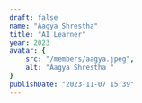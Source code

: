 ```yaml
---
draft: false
name: "Aagya Shrestha"
title: "AI Learner"
year: 2023
avatar: {
    src: "/members/aagya.jpeg",
    alt: "Aagya Shrestha "
}
publishDate: "2023-11-07 15:39"
---
```

